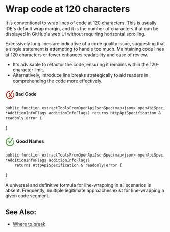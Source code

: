 # Wrap code at 120 characters

It is conventional to wrap lines of code at 120 characters. This is usually IDE's default wrap margin, and it is the number of characters that can be displayed in GitHub's web UI without requiring horizontal scrolling.

Excessively long lines are indicative of a code quality issue, suggesting that a single statement is attempting to handle too much. Maintaining code lines at 120 characters or fewer enhances readability and ease of review. 
- It's advisable to refactor the code, ensuring it remains within the 120-character limit. 
- Alternatively, introduce line breaks strategically to aid readers in comprehending the code more effectively.

<h4><img align="center" height="30" src="../img/BadCode.png"> Bad Code</h4>

```bal
public function extractToolsFromOpenApiJsonSpec(map<json> openApiSpec, *AdditionInfoFlags additionInfoFlags) returns HttpApiSpecification & readonly|error {
    
}
```


<h4><img align="center" height="30" src="../img/GoodCode.png"> Good Names</h4>

```bal
public function extractToolsFromOpenApiJsonSpec(map<json> openApiSpec, *AdditionInfoFlags additionInfoFlags) 
    returns HttpApiSpecification & readonly|error {
    
}
```

A universal and definitive formula for line-wrapping in all scenarios is absent. Frequently, multiple legitimate approaches exist for line-wrapping a given code segment.

## See Also:
- [Where to break](https://google.github.io/styleguide/javaguide.html#s4.5.1-line-wrapping-where-to-break)